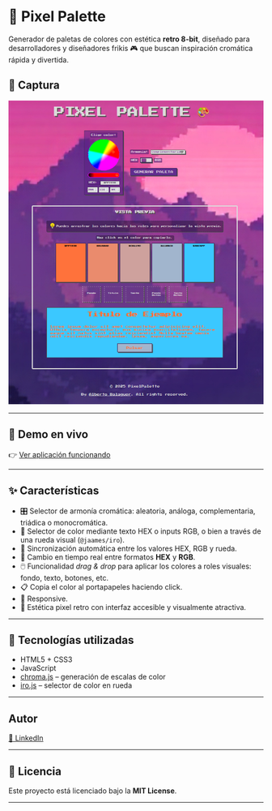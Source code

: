 # 🎨 Pixel Palette

Generador de paletas de colores con estética **retro 8-bit**, diseñado para desarrolladores y diseñadores frikis 🎮 que buscan inspiración cromática rápida y divertida.

## 📸 Captura

![Vista previa](./assets/img/capturas/2025-08-06_12h53_09.png)

---

## 🔗 Demo en vivo

👉 [Ver aplicación funcionando](https://albertob86.github.io/pixel-palette/)

---

## ✨ Características

- 🎛️ Selector de armonía cromática: aleatoria, análoga, complementaria, triádica o monocromática.
- 🌈 Selector de color mediante texto HEX o inputs RGB, o bien a través de una rueda visual (`@jaames/iro`).
- 🔄 Sincronización automática entre los valores HEX, RGB y rueda.
- 🔁 Cambio en tiempo real entre formatos **HEX** y **RGB**.
- 🖱️ Funcionalidad *drag & drop* para aplicar los colores a roles visuales: fondo, texto, botones, etc.
- 📋 Copia el color al portapapeles haciendo click.
- 📱 Responsive.
- 👾 Estética pixel retro con interfaz accesible y visualmente atractiva.

---

## 🧰 Tecnologías utilizadas

- HTML5 + CSS3
- JavaScript
- [chroma.js](https://gka.github.io/chroma.js/) – generación de escalas de color
- [iro.js](https://iro.js.org/) – selector de color en rueda

---

## Autor
[🔗 LinkedIn](https://www.linkedin.com/in/albertobalaguer/)

---

## 📄 Licencia

Este proyecto está licenciado bajo la **MIT License**.

---